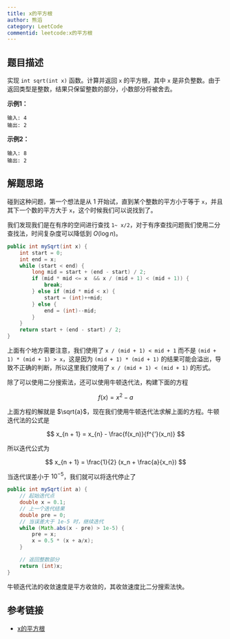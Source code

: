 ```yaml
---
title: x的平方根
author: 熊滔
category: LeetCode
commentid: leetcode:x的平方根
---
```


## 题目描述

实现 `int sqrt(int x)` 函数。计算并返回 `x` 的平方根，其中 `x` 是非负整数。由于返回类型是整数，结果只保留整数的部分，小数部分将被舍去。

**示例1：**

```
输入: 4
输出: 2
```

**示例2：**

```
输入: 8
输出: 2
```

## 解题思路

碰到这种问题，第一个想法是从 1 开始试，直到某个整数的平方小于等于 `x`，并且其下一个数的平方大于 `x`，这个时候我们可以说找到了。

我们发现我们是在有序的空间进行查找 `1~ x/2`，对于有序查找问题我们使用二分查找法，时间复杂度可以降低到 $O(\log n)$。

```java
public int mySqrt(int x) {
    int start = 0;
    int end = x;
    while (start < end) {
        long mid = start + (end - start) / 2;
        if (mid * mid <= x  && x / (mid + 1) < (mid + 1)) {
            break;
        } else if (mid * mid < x) {
            start = (int)++mid;
        } else {
            end = (int)--mid;
        }
    }
    return start + (end - start) / 2;
}
```

上面有个地方需要注意，我们使用了 `x / (mid + 1) < mid + 1` 而不是 `(mid + 1) * (mid + 1) > x`，这是因为 `(mid + 1) * (mid + 1)` 的结果可能会溢出，导致不正确的判断，所以这里我们使用了 `x / (mid + 1) < (mid + 1)` 的形式。

除了可以使用二分搜索法，还可以使用牛顿迭代法，构建下面的方程

$$
f(x) = x^2 - a
$$

上面方程的解就是 $\sqrt{a}$，现在我们使用牛顿迭代法求解上面的方程。牛顿迭代法的公式是

$$
x_{n + 1} = x_{n} - \frac{f(x_n)}{f^{'}(x_n)}
$$

所以迭代公式为

$$
x_{n + 1} = \frac{1}{2} (x_n + \frac{a}{x_n})
$$

当迭代误差小于 $10^{-5}$，我们就可以将迭代停止了

```java
public int mySqrt(int a) {
    // 起始迭代点
    double x = 0.1;
    // 上一个迭代结果
    double pre = 0;
    // 当误差大于 1e-5 时，继续迭代
    while (Math.abs(x - pre) > 1e-5) {
        pre = x;
        x = 0.5 * (x + a/x);
    }

    // 返回整数部分
    return (int)x;
}
```

牛顿迭代法的收敛速度是平方收敛的，其收敛速度比二分搜索法快。

## 参考链接

- [x的平方根](https://leetcode-cn.com/problems/sqrtx/)

